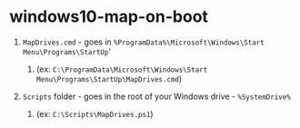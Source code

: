 # windows10-map-on-boot

1. `MapDrives.cmd` - goes in `%ProgramData%\Microsoft\Windows\Start Menu\Programs\StartUp`' 
   1. (ex: `C:\ProgramData\Microsoft\Windows\Start Menu\Programs\StartUp\MapDrives.cmd`)


1. `Scripts` folder - goes in the root of your Windows drive - `%SystemDrive%` 
   1. (ex: `C:\Scripts\MapDrives.ps1`)
